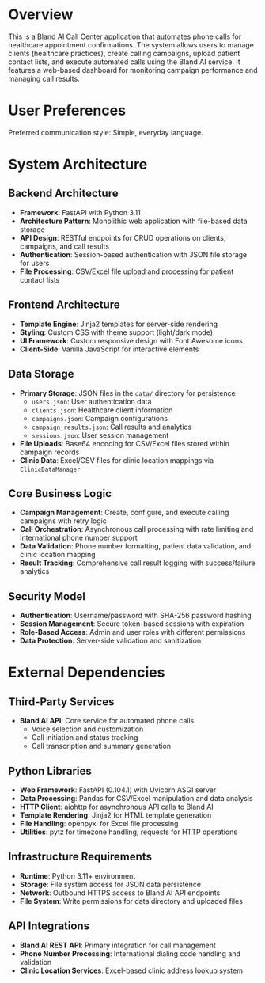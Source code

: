 # Overview

This is a Bland AI Call Center application that automates phone calls for healthcare appointment confirmations. The system allows users to manage clients (healthcare practices), create calling campaigns, upload patient contact lists, and execute automated calls using the Bland AI service. It features a web-based dashboard for monitoring campaign performance and managing call results.

# User Preferences

Preferred communication style: Simple, everyday language.

# System Architecture

## Backend Architecture
- **Framework**: FastAPI with Python 3.11
- **Architecture Pattern**: Monolithic web application with file-based data storage
- **API Design**: RESTful endpoints for CRUD operations on clients, campaigns, and call results
- **Authentication**: Session-based authentication with JSON file storage for users
- **File Processing**: CSV/Excel file upload and processing for patient contact lists

## Frontend Architecture
- **Template Engine**: Jinja2 templates for server-side rendering
- **Styling**: Custom CSS with theme support (light/dark mode)
- **UI Framework**: Custom responsive design with Font Awesome icons
- **Client-Side**: Vanilla JavaScript for interactive elements

## Data Storage
- **Primary Storage**: JSON files in the `data/` directory for persistence
  - `users.json`: User authentication data
  - `clients.json`: Healthcare client information
  - `campaigns.json`: Campaign configurations
  - `campaign_results.json`: Call results and analytics
  - `sessions.json`: User session management
- **File Uploads**: Base64 encoding for CSV/Excel files stored within campaign records
- **Clinic Data**: Excel/CSV files for clinic location mappings via `ClinicDataManager`

## Core Business Logic
- **Campaign Management**: Create, configure, and execute calling campaigns with retry logic
- **Call Orchestration**: Asynchronous call processing with rate limiting and international phone number support
- **Data Validation**: Phone number formatting, patient data validation, and clinic location mapping
- **Result Tracking**: Comprehensive call result logging with success/failure analytics

## Security Model
- **Authentication**: Username/password with SHA-256 password hashing
- **Session Management**: Secure token-based sessions with expiration
- **Role-Based Access**: Admin and user roles with different permissions
- **Data Protection**: Server-side validation and sanitization

# External Dependencies

## Third-Party Services
- **Bland AI API**: Core service for automated phone calls
  - Voice selection and customization
  - Call initiation and status tracking
  - Call transcription and summary generation

## Python Libraries
- **Web Framework**: FastAPI (0.104.1) with Uvicorn ASGI server
- **Data Processing**: Pandas for CSV/Excel manipulation and data analysis
- **HTTP Client**: aiohttp for asynchronous API calls to Bland AI
- **Template Rendering**: Jinja2 for HTML template generation
- **File Handling**: openpyxl for Excel file processing
- **Utilities**: pytz for timezone handling, requests for HTTP operations

## Infrastructure Requirements
- **Runtime**: Python 3.11+ environment
- **Storage**: File system access for JSON data persistence
- **Network**: Outbound HTTPS access to Bland AI API endpoints
- **File System**: Write permissions for data directory and uploaded files

## API Integrations
- **Bland AI REST API**: Primary integration for call management
- **Phone Number Processing**: International dialing code handling and validation
- **Clinic Location Services**: Excel-based clinic address lookup system